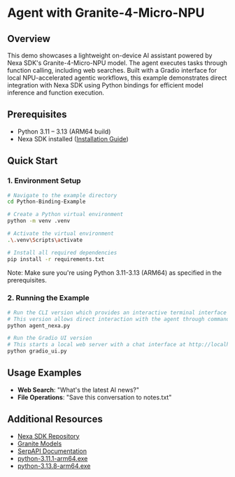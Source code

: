 # Agent with Granite-4-Micro-NPU

## Overview

This demo showcases a lightweight on-device AI assistant powered by Nexa SDK's Granite-4-Micro-NPU model. The agent executes tasks through function calling, including web searches. Built with a Gradio interface for local NPU-accelerated agentic workflows, this example demonstrates direct integration with Nexa SDK using Python bindings for efficient model inference and function execution.

## Prerequisites
- Python 3.11 – 3.13 (ARM64 build)
- Nexa SDK installed ([Installation Guide](https://github.com/NexaAI/nexa-sdk))

## Quick Start

### 1. Environment Setup

```bash
# Navigate to the example directory
cd Python-Binding-Example

# Create a Python virtual environment
python -m venv .venv

# Activate the virtual environment
.\.venv\Scripts\activate

# Install all required dependencies
pip install -r requirements.txt
```

Note: Make sure you're using Python 3.11-3.13 (ARM64) as specified in the prerequisites.

### 2. Running the Example

```bash
# Run the CLI version which provides an interactive terminal interface
# This version allows direct interaction with the agent through command line
python agent_nexa.py

# Run the Gradio UI version
# This starts a local web server with a chat interface at http://localhost:7860
python gradio_ui.py

```

## Usage Examples

- **Web Search**: "What's the latest AI news?"
- **File Operations**: "Save this conversation to notes.txt"


## Additional Resources

- [Nexa SDK Repository](https://github.com/NexaAI/nexa-sdk)
- [Granite Models](https://huggingface.co/ibm-granite)
- [SerpAPI Documentation](https://serpapi.com/)
- [python-3.11.1-arm64.exe](https://www.python.org/ftp/python/3.11.1/python-3.11.1-arm64.exe)
- [python-3.13.8-arm64.exe](https://www.python.org/ftp/python/3.13.8/python-3.13.8-arm64.exe)